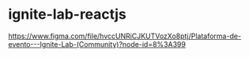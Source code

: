 # ignite-lab-reactjs

https://www.figma.com/file/hvccUNRiCJKUTVozXo8ptj/Plataforma-de-evento---Ignite-Lab-(Community)?node-id=8%3A399
